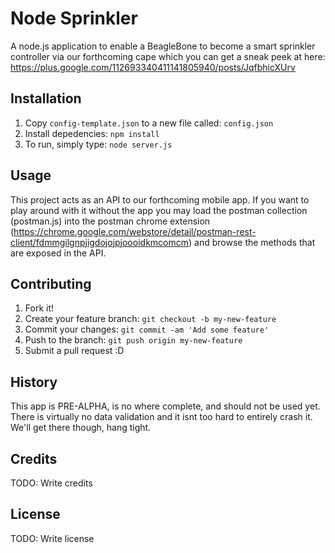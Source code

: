 # Node Sprinkler

A node.js application to enable a BeagleBone to become a smart sprinkler controller via our forthcoming cape which you can get a sneak peek at here: https://plus.google.com/112693340411141805940/posts/JqfbhicXUrv

## Installation

1. Copy `config-template.json` to a new file called: `config.json`
2. Install depedencies: `npm install`
3. To run, simply type: `node server.js`

## Usage

This project acts as an API to our forthcoming mobile app.  If you want to play around with it without the app you may load the postman collection (postman.js) into the postman chrome extension (https://chrome.google.com/webstore/detail/postman-rest-client/fdmmgilgnpjigdojojpjoooidkmcomcm) and browse the methods that are exposed in the API.

## Contributing

1. Fork it!
2. Create your feature branch: `git checkout -b my-new-feature`
3. Commit your changes: `git commit -am 'Add some feature'`
4. Push to the branch: `git push origin my-new-feature`
5. Submit a pull request :D

## History

This app is PRE-ALPHA, is no where complete, and should not be used yet.  There is virtually no data validation and it isnt too hard to entirely crash it.  We'll get there though, hang tight.

## Credits

TODO: Write credits

## License

TODO: Write license